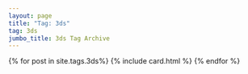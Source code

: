 ```yaml
---
layout: page
title: "Tag: 3ds"
tag: 3ds
jumbo_title: 3ds Tag Archive
---
```


{% for post in site.tags.3ds%}
{% include card.html %}
{% endfor %}
